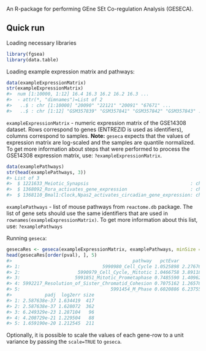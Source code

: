 An R-package for performing GEne SEt Co-regulation Analysis (GESECA).

## Quick run

Loading necessary libraries

``` r
library(fgsea)
library(data.table)
```

Loading example expression matrix and pathways:

``` r
data(exampleExpressionMatrix)
str(exampleExpressionMatrix)
#>  num [1:10000, 1:12] 16.4 16.3 16.2 16.2 16.3 ...
#>  - attr(*, "dimnames")=List of 2
#>   ..$ : chr [1:10000] "20090" "22121" "20091" "67671" ...
#>   ..$ : chr [1:12] "GSM357839" "GSM357841" "GSM357842" "GSM357843" ...
```

`exampleExpressionMatrix` - numeric expression matrix of the GSE14308
dataset. Rows correspond to genes (ENTREZID is used as identifiers),
columns correspond to samples. **Note:** `geseca` expects that the
values of expression matrix are log-scaled and the samples are quantile
normalized. To get more information about steps that were performed to
process the GSE14308 expression matrix, use: `?exampleExpressionMatrix`.

``` r
data(examplePathways)
str(head(examplePathways, 3))
#> List of 3
#>  $ 1221633_Meiotic_Synapsis                                     : chr [1:64] "12189" "13006" "15077" "15078" ...
#>  $ 1368092_Rora_activates_gene_expression                       : chr [1:9] "11865" "12753" "12894" "18143" ...
#>  $ 1368110_Bmal1:Clock,Npas2_activates_circadian_gene_expression: chr [1:16] "11865" "11998" "12753" "12952" ...
```

`examplePathways` - list of mouse pathways from `reactome.db` package.
The list of gene sets should use the same identifiers that are used in
`rownames(exampleExpressionMatrix)`. To get more information about this
list, use: `?examplePathways`

Running `geseca`:

``` r
gesecaRes <- geseca(exampleExpressionMatrix, examplePathways, minSize = 15, maxSize = 500)
head(gesecaRes[order(pval), ], 5)
#>                                            pathway   pctEvar         pval
#> 1:                              5990980_Cell_Cycle 1.0525898 2.276767e-39
#> 2:                     5990979_Cell_Cycle,_Mitotic 1.0466758 3.891185e-39
#> 3:                    5991851_Mitotic_Prometaphase 0.7485590 1.409623e-24
#> 4: 5992217_Resolution_of_Sister_Chromatid_Cohesion 0.7075162 1.265783e-22
#> 5:                                 5991454_M_Phase 0.6020886 6.237558e-22
#>            padj  log2err size
#> 1: 2.587638e-37 1.634419  417
#> 2: 2.587638e-37 1.628072  362
#> 3: 6.249329e-23 1.287104   96
#> 4: 4.208729e-21 1.229504   88
#> 5: 1.659190e-20 1.212545  211
```

Optionally, it is possible to scale the values of each gene-row to a
unit variance by passing the `scale=TRUE` to `geseca`.
